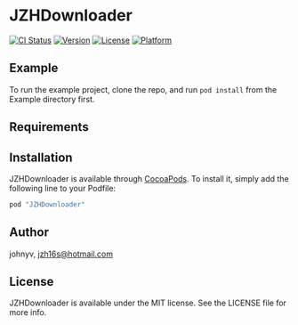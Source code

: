 # JZHDownloader

[![CI Status](http://img.shields.io/travis/johnyv/JZHDownloader.svg?style=flat)](https://travis-ci.org/johnyv/JZHDownloader)
[![Version](https://img.shields.io/cocoapods/v/JZHDownloader.svg?style=flat)](http://cocoapods.org/pods/JZHDownloader)
[![License](https://img.shields.io/cocoapods/l/JZHDownloader.svg?style=flat)](http://cocoapods.org/pods/JZHDownloader)
[![Platform](https://img.shields.io/cocoapods/p/JZHDownloader.svg?style=flat)](http://cocoapods.org/pods/JZHDownloader)

## Example

To run the example project, clone the repo, and run `pod install` from the Example directory first.

## Requirements

## Installation

JZHDownloader is available through [CocoaPods](http://cocoapods.org). To install
it, simply add the following line to your Podfile:

```ruby
pod "JZHDownloader"
```

## Author

johnyv, jzh16s@hotmail.com

## License

JZHDownloader is available under the MIT license. See the LICENSE file for more info.
